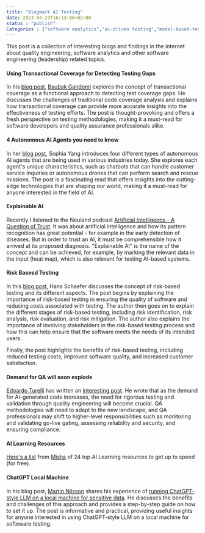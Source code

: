 ```yaml
---
title: "Blogmark AI Testing"
date: 2023-04-23T16:13:06+02:00
status : "publish"
Categories : ["software analytics","ai-driven testing","model-based-testing","conferences","test automation"]
---
```


This post is a collection of interesting blogs and findings in the internet about quality engineering, software analytics and other software engineering (leadership) related topics.

####  Using Transactional Coverage for Detecting Testing Gaps

In his [blog post](https://experienceleaguecommunities.adobe.com/t5/adobe-experience-platform-blogs/transactional-coverage-a-functional-approach-to-detecting-test/ba-p/425009), [Baubak Gandomi](https://www.linkedin.com/in/baubakgandomi/) explores the concept of transactional coverage as a functional approach to detecting test coverage gaps. He discusses the challenges of traditional code coverage analysis and explains how transactional coverage can provide more accurate insights into the effectiveness of testing efforts. The post is thought-provoking and offers a fresh perspective on testing methodologies, making it a must-read for software developers and quality assurance professionals alike.

#### 4 Autonomous AI Agents you need to know

In her [blog post](https://towardsdatascience.com/4-autonomous-ai-agents-you-need-to-know-d612a643fa92), Sophia Yang introduces four different types of autonomous AI agents that are being used in various industries today. She explores each agent's unique characteristics, such as chatbots that can handle customer service inquiries or autonomous drones that can perform search and rescue missions. The post is a fascinating read that offers insights into the cutting-edge technologies that are shaping our world, making it a must-read for anyone interested in the field of AI.

#### Explainable AI 

Recently I listened to the Neuland podcast [Artificial Intelligence - A Question of Trust](https://podcast.hpi.de/66-new-episode). It was about artificial intelligence and how its pattern recognition has great potential - for example in the early detection of diseases. But in order to trust an AI, it must be comprehensible how it arrived at its proposed diagnosis. 
"Explainable AI" is the name of the concept and can be achieved, for example, by marking the relevant data in the input (heat map), which is also relevant for testing AI-based systems.


#### Risk Basesd Testing
In this [blog post](https://www.methodsandtools.com/archive/archive.php?id=31), Hans Schaefer discusses the concept of risk-based testing and its different aspects. The post begins by explaining the importance of risk-based testing in ensuring the quality of software and reducing costs associated with testing. The author then goes on to explain the different stages of risk-based testing, including risk identification, risk analysis, risk evaluation, and risk mitigation.
The author also explains the importance of involving stakeholders in the risk-based testing process and how this can help ensure that the software meets the needs of its intended users.

Finally, the post highlights the benefits of risk-based testing, including reduced testing costs, improved software quality, and increased customer satisfaction. 


#### Demand for QA will soon explode

[Edoardo Turelli](https://www.linkedin.com/in/edoardoturelli/) has written an [interesting post](https://www.linkedin.com/posts/edoardoturelli_future-artificialintelligence-leanstartups-activity-7049289791334408192-ciY3). He wrote that as the demand for AI-generated code increases, the need for rigorous testing and validation through quality engineering will become crucial. 
QA methodologies will need to adapt to the new landscape, and QA professionals may shift to higher-level responsibilities such as monitoring and validating go-live gating, assessing reliability and security, and ensuring compliance.


#### AI Learning Resources
[Here's a list](https://twitter.com/mishadavinci/status/1647600851450744833) from [Misha](https://twitter.com/mishadavinci) of 24 top AI Learning resources to get up to speed (for free).


#### ChatGPT Local Machine

In his blog post, [Martin Nilsson](https://twitter.com/MartinNilsson8) shares his experience of [running ChatGPT-style LLM on a local machine for sensitive data](https://medium.com/@houseoftest/running-chatgpt-style-llm-on-a-local-machine-for-sensitive-data-d6912703974). He discusses the benefits and challenges of this approach and provides a step-by-step guide on how to set it up. The post is informative and practical, providing useful insights for anyone interested in using ChatGPT-style LLM on a local machine for softeware testing.